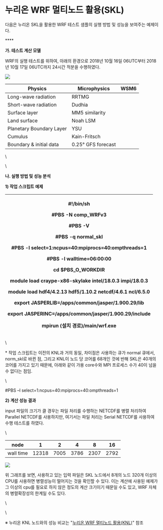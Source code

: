 # 누리온 WRF 멀티노드 활용(SKL)

다음은 누리온 SKL을 활용한 WRF 테스트 샘플의 실행 방법 및 성능을 보여주는 예제이다.

&#x20;****&#x20;

**가. 테스트 계산 모델**

WRF의 실행 테스트를 위하여, 아래의 환경으로 2018년 10월 16일 06UTC부터 2018년 10월 17일 06UTC까지 24시간 적분을 수행하였다.

[![](https://t1.daumcdn.net/cfile/tistory/99545B395DB8CAEE1D)](https://t1.daumcdn.net/cfile/tistory/99545B395DB8CAEE1D?original)

| Physics                  | Microphysics       | WSM6 |
| ------------------------ | ------------------ | ---- |
| Long-wave radiation      | RRTMG              |      |
| Short-wave radiation     | Dudhia             |      |
| Surface layer            | MM5 similarity     |      |
| Land surface             | Noah LSM           |      |
| Planetary Boundary Layer | YSU                |      |
| Cumulus                  | Kain-Fritsch       |      |
| Boundary & initial data  | 0.25° GFS forecast |      |

&#x20;

\


\


**나. 실행 방법 및 성능 분석**

**1) 작업 스크립트 예제**

| <p>#!/bin/sh</p><p>#PBS -N comp_WRFv3</p><p>#PBS -V</p><p>#PBS -q normal_skl</p><p>#PBS -l select=1:ncpus=40:mpiprocs=40:ompthreads=1</p><p>#PBS -l walltime=06:00:00</p><p> </p><p>cd $PBS_O_WORKDIR</p><p>module load craype-x86-skylake intel/18.0.3 impi/18.0.3</p><p>module load hdf4/4.2.13 hdf5/1.10.2 netcdf/4.6.1 ncl/6.5.0</p><p>export JASPERLIB=/apps/common/jasper/1.900.29/lib</p><p>export JASPERINC=/apps/common/jasper/1.900.29/include</p><p> </p><p>mpirun {설치 경로}/main/wrf.exe</p> |
| ------------------------------------------------------------------------------------------------------------------------------------------------------------------------------------------------------------------------------------------------------------------------------------------------------------------------------------------------------------------------------------------------------------------------------------------------------------------------------------------------------ |

\


\* 작업 스크립트는 이전의 KNL과 거의 동일, 차이점은 사용하는 큐가 normal 큐에서, norm\_skl로 바뀐 점, 그리고 KNL이 노드 당 코어를 68개인 것에 반해 SKL은 40개의 코어를 가지고 있기 때문에, 아래와 같이 가용 core수와 MPI 프로세스 수가 40이 넘을 수 없다는 점임.

\


\#PBS –l select=1:ncpus=40:mpiprocs=40:ompthreads=1

&#x20;

**2) 계산 성능 결과**

input 파일의 크기가 클 경우는 파일 처리를 수행하는 NETCDF를 병렬 처리하여 Parallel NETCDF를 사용하지만, 여기서는 파일 처리는 Serial NETCDF를 사용하여 수행 테스트를 하였다.

\


| node      | 1     | 2    | 4    | 8    | 16   |
| --------- | ----- | ---- | ---- | ---- | ---- |
| wall time | 12318 | 7005 | 3786 | 2307 | 2792 |

![](https://t1.daumcdn.net/cfile/tistory/993BF3335DBB8CA504)

위 그래프를 보면, 사용하고 있는 입력 파일은 SKL 노드에서 8개의 노드 320개 이상의 CPU를 사용하면 병렬성능이 떨어지는 것을 확인할 수 있다. 이는 계산에 사용된 예제가 그 이상의 cpu를 필요로 하지 않은 정도의 계산 크기이기 때문일 수도 있고, WRF 자체의 병렬확장성의 한계일 수도 있다.

\


\


※ 누리온 KNL 노드와의 성능 비교는 "[누리온 WRF 멀티노드 활용(KNL)](https://ksctech.tistory.com/178)" 참조

